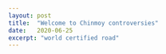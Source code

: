 ```yaml
---
layout: post
title:  "Welcome to Chinmoy controversies"
date:   2020-06-25
excerpt: "world certified road"
---
```

